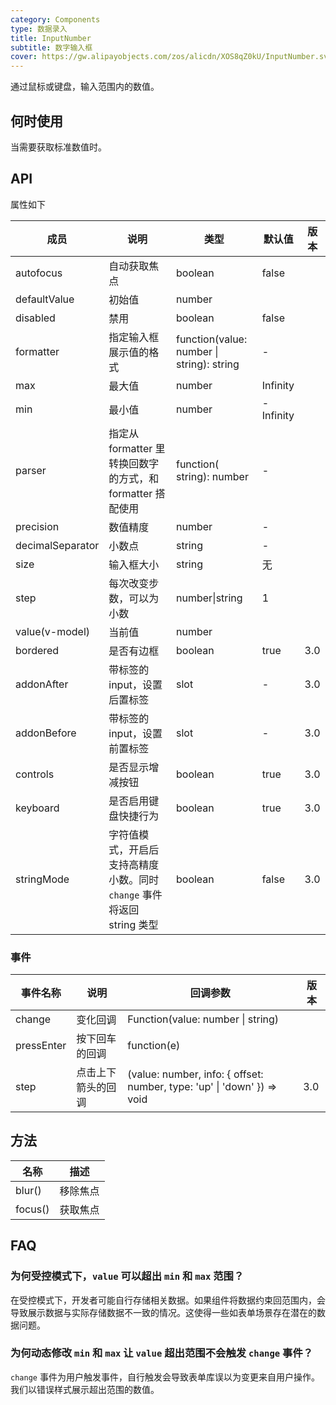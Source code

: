 ```yaml
---
category: Components
type: 数据录入
title: InputNumber
subtitle: 数字输入框
cover: https://gw.alipayobjects.com/zos/alicdn/XOS8qZ0kU/InputNumber.svg
---
```


通过鼠标或键盘，输入范围内的数值。

## 何时使用

当需要获取标准数值时。

## API

属性如下

| 成员 | 说明 | 类型 | 默认值 | 版本 |
| --- | --- | --- | --- | --- |
| autofocus | 自动获取焦点 | boolean | false |  |
| defaultValue | 初始值 | number |  |  |
| disabled | 禁用 | boolean | false |  |
| formatter | 指定输入框展示值的格式 | function(value: number \| string): string | - |  |
| max | 最大值 | number | Infinity |  |
| min | 最小值 | number | -Infinity |  |
| parser | 指定从 formatter 里转换回数字的方式，和 formatter 搭配使用 | function( string): number | - |  |
| precision | 数值精度 | number | - |  |
| decimalSeparator | 小数点 | string | - |  |
| size | 输入框大小 | string | 无 |  |
| step | 每次改变步数，可以为小数 | number\|string | 1 |  |
| value(v-model) | 当前值 | number |  |  |
| bordered | 是否有边框 | boolean | true | 3.0 |
| addonAfter | 带标签的 input，设置后置标签 | slot | - | 3.0 |
| addonBefore | 带标签的 input，设置前置标签 | slot | - | 3.0 |
| controls | 是否显示增减按钮 | boolean | true | 3.0 |
| keyboard | 是否启用键盘快捷行为 | boolean | true | 3.0 |
| stringMode | 字符值模式，开启后支持高精度小数。同时 `change` 事件将返回 string 类型 | boolean | false | 3.0 |

### 事件

| 事件名称 | 说明 | 回调参数 | 版本 |
| --- | --- | --- | --- |
| change | 变化回调 | Function(value: number \| string) |  |
| pressEnter | 按下回车的回调 | function(e) |  |
| step | 点击上下箭头的回调 | (value: number, info: { offset: number, type: 'up' \| 'down' }) => void | 3.0 |

## 方法

| 名称    | 描述     |
| ------- | -------- |
| blur()  | 移除焦点 |
| focus() | 获取焦点 |

## FAQ

### 为何受控模式下，`value` 可以超出 `min` 和 `max` 范围？

在受控模式下，开发者可能自行存储相关数据。如果组件将数据约束回范围内，会导致展示数据与实际存储数据不一致的情况。这使得一些如表单场景存在潜在的数据问题。

### 为何动态修改 `min` 和 `max` 让 `value` 超出范围不会触发 `change` 事件？

`change` 事件为用户触发事件，自行触发会导致表单库误以为变更来自用户操作。我们以错误样式展示超出范围的数值。
